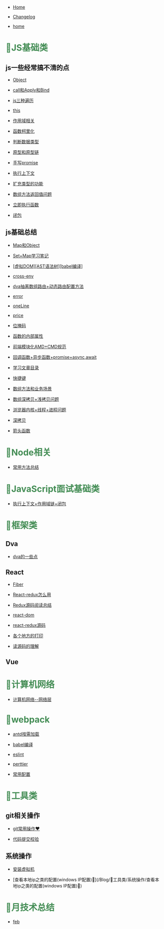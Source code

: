 
* [Home](/Blog)
* [Changelog](/Blog/changelog)

* [home](/Blog//home) 

<h1 style="color:#448d55;">🍉JS基础类</h1> 

## js一些经常搞不清的点 

* [Object](/Blog/🍉JS基础类/js一些经常搞不清的点/Object) 

* [call和Apply和Bind](/Blog/🍉JS基础类/js一些经常搞不清的点/call和Apply和Bind) 

* [js三种遍历](/Blog/🍉JS基础类/js一些经常搞不清的点/js三种遍历) 

* [this](/Blog/🍉JS基础类/js一些经常搞不清的点/this) 

* [作用域相关](/Blog/🍉JS基础类/js一些经常搞不清的点/作用域相关) 

* [函数柯里化](/Blog/🍉JS基础类/js一些经常搞不清的点/函数柯里化) 

* [判断数据类型](/Blog/🍉JS基础类/js一些经常搞不清的点/判断数据类型) 

* [原型和原型链](/Blog/🍉JS基础类/js一些经常搞不清的点/原型和原型链) 

* [手写promise](/Blog/🍉JS基础类/js一些经常搞不清的点/手写promise) 

* [执行上下文](/Blog/🍉JS基础类/js一些经常搞不清的点/执行上下文) 

* [扩充类型的功能](/Blog/🍉JS基础类/js一些经常搞不清的点/扩充类型的功能) 

* [数组方法返回值问题](/Blog/🍉JS基础类/js一些经常搞不清的点/数组方法返回值问题) 

* [立即执行函数](/Blog/🍉JS基础类/js一些经常搞不清的点/立即执行函数) 

* [闭包](/Blog/🍉JS基础类/js一些经常搞不清的点/闭包) 

## js基础总结 

* [Map和Object](/Blog/🍉JS基础类/js基础总结/Map和Object) 

* [Set+Map学习笔记](/Blog/🍉JS基础类/js基础总结/Set+Map学习笔记) 

* [[虚拟DOM][AST语法树][babel编译]](/Blog/🍉JS基础类/js基础总结/[虚拟DOM][AST语法树][babel编译]) 

* [cross-env](/Blog/🍉JS基础类/js基础总结/cross-env) 

* [dva抽离数组路由+动态路由配置方法](/Blog/🍉JS基础类/js基础总结/dva抽离数组路由+动态路由配置方法) 

* [error](/Blog/🍉JS基础类/js基础总结/error) 

* [oneLine](/Blog/🍉JS基础类/js基础总结/oneLine) 

* [price](/Blog/🍉JS基础类/js基础总结/price) 

* [位掩码](/Blog/🍉JS基础类/js基础总结/位掩码) 

* [函数的内部属性](/Blog/🍉JS基础类/js基础总结/函数的内部属性) 

* [前端模块化AMD+CMD规范](/Blog/🍉JS基础类/js基础总结/前端模块化AMD+CMD规范) 

* [回调函数+异步函数+promise+async,await](/Blog/🍉JS基础类/js基础总结/回调函数+异步函数+promise+async,await) 

* [学习文章目录](/Blog/🍉JS基础类/js基础总结/学习文章目录) 

* [快捷键](/Blog/🍉JS基础类/js基础总结/快捷键) 

* [数组方法和业务场景](/Blog/🍉JS基础类/js基础总结/数组方法和业务场景) 

* [数组深拷贝+浅拷贝问题](/Blog/🍉JS基础类/js基础总结/数组深拷贝+浅拷贝问题) 

* [浏览器内核+线程+进程问题](/Blog/🍉JS基础类/js基础总结/浏览器内核+线程+进程问题) 

* [深拷贝](/Blog/🍉JS基础类/js基础总结/深拷贝) 

* [箭头函数](/Blog/🍉JS基础类/js基础总结/箭头函数) 

<h1 style="color:#448d55;">🍋Node相关</h1> 

* [常用方法总结](/Blog/🍋Node相关/常用方法总结) 

<h1 style="color:#448d55;">🍓JavaScript面试基础类</h1> 

* [执行上下文+作用域链+闭包](/Blog/🍓JavaScript面试基础类/执行上下文+作用域链+闭包) 

<h1 style="color:#448d55;">🍧框架类</h1> 

## Dva 

* [dva的一些点](/Blog/🍧框架类/Dva/dva的一些点) 

## React 

* [Fiber](/Blog/🍧框架类/React/Fiber) 

* [React-redux怎么用](/Blog/🍧框架类/React/React-redux怎么用) 

* [Redux源码阅读总结](/Blog/🍧框架类/React/Redux源码阅读总结) 

* [react-dom](/Blog/🍧框架类/React/react-dom) 

* [react-redux源码](/Blog/🍧框架类/React/react-redux源码) 

* [各个地方的打印](/Blog/🍧框架类/React/各个地方的打印) 

* [读源码的理解](/Blog/🍧框架类/React/读源码的理解) 

## Vue 

<h1 style="color:#448d55;">🍭计算机网络</h1> 

* [计算机网络--网络层](/Blog/🍭计算机网络/计算机网络--网络层) 

<h1 style="color:#448d55;">🐳webpack</h1> 

* [antd按需加载](/Blog/🐳webpack/antd按需加载) 

* [babel编译](/Blog/🐳webpack/babel编译) 

* [eslint](/Blog/🐳webpack/eslint) 

* [perttier](/Blog/🐳webpack/perttier) 

* [常用配置](/Blog/🐳webpack/常用配置) 

<h1 style="color:#448d55;">🦖工具类</h1> 

## git相关操作 

* [git常用操作❤](/Blog/🦖工具类/git相关操作/git常用操作❤) 

* [代码提交校验](/Blog/🦖工具类/git相关操作/代码提交校验) 

## 系统操作 

* [安装虚拟机](/Blog/🦖工具类/系统操作/安装虚拟机) 

* [查看本地ip之类的配置(windows IP配置)🥝](/Blog/🦖工具类/系统操作/查看本地ip之类的配置(windows IP配置)🥝) 

<h1 style="color:#448d55;">🧸月技术总结</h1> 

* [feb](/Blog/🧸月技术总结/feb) 


